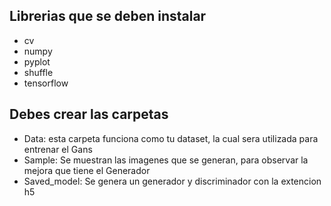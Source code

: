 ## Librerias que se deben instalar

- cv
- numpy
- pyplot
- shuffle
- tensorflow 

## Debes crear las carpetas
- Data: esta carpeta funciona como tu dataset, la cual sera utilizada para entrenar el Gans
- Sample: Se muestran las imagenes que se generan, para observar la mejora que tiene el Generador
- Saved_model: Se genera un generador y discriminador con la extencion h5

